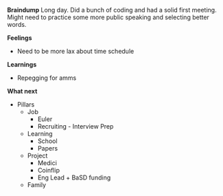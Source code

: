 **Braindump**
Long day. Did a bunch of coding and had a solid first meeting. Might need to practice some more public speaking and selecting better words.

**Feelings**
- Need to be more lax about time schedule 

**Learnings**
- Repegging for amms

**What next**
- Pillars
	- Job
		- Euler
		- Recruiting - Interview Prep
	* Learning
		* School
		* Papers
	* Project
		* Medici
		* Coinflip
		* Eng Lead + BaSD funding
	* Family